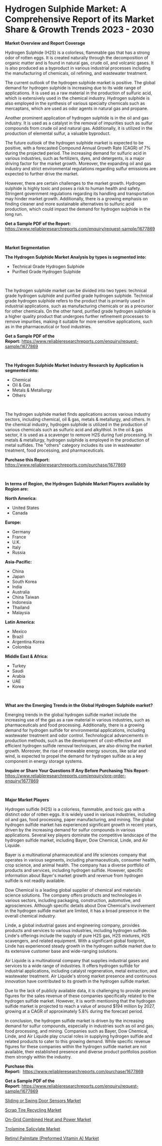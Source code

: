 <p><h1>Hydrogen Sulphide Market: A Comprehensive Report of its Market Share & Growth Trends 2023 - 2030</h1></p><p><strong>Market Overview and Report Coverage</strong></p>
<p><p>Hydrogen Sulphide (H2S) is a colorless, flammable gas that has a strong odor of rotten eggs. It is created naturally through the decomposition of organic matter and is found in natural gas, crude oil, and volcanic gases. It is also produced as a byproduct in various industrial processes including the manufacturing of chemicals, oil refining, and wastewater treatment.</p><p>The current outlook of the hydrogen sulphide market is positive. The global demand for hydrogen sulphide is increasing due to its wide range of applications. It is used as a raw material in the production of sulfuric acid, which is extensively used in the chemical industry. Hydrogen sulphide is also employed in the synthesis of various specialty chemicals such as mercaptans, which are used as odor agents in natural gas and propane.</p><p>Another prominent application of hydrogen sulphide is in the oil and gas industry. It is used as a catalyst in the removal of impurities such as sulfur compounds from crude oil and natural gas. Additionally, it is utilized in the production of elemental sulfur, a valuable byproduct.</p><p>The future outlook of the hydrogen sulphide market is expected to be positive, with a forecasted Compound Annual Growth Rate (CAGR) of 7% during the projected period. The increasing demand for sulfuric acid in various industries, such as fertilizers, dyes, and detergents, is a major driving factor for the market growth. Moreover, the expanding oil and gas industry and strict environmental regulations regarding sulfur emissions are expected to further drive the market.</p><p>However, there are certain challenges to the market growth. Hydrogen sulphide is highly toxic and poses a risk to human health and safety. Stringent government regulations regarding its handling and transportation may hinder market growth. Additionally, there is a growing emphasis on finding cleaner and more sustainable alternatives to sulfuric acid production, which could impact the demand for hydrogen sulphide in the long run.</p></p>
<p><strong>Get a Sample PDF of the Report:</strong> <a href="https://www.reliableresearchreports.com/enquiry/request-sample/1677869">https://www.reliableresearchreports.com/enquiry/request-sample/1677869</a></p>
<p>&nbsp;</p>
<p><strong>Market Segmentation</strong></p>
<p><strong>The Hydrogen Sulphide Market Analysis by types is segmented into:</strong></p>
<p><ul><li>Technical Grade Hydrogen Sulphide</li><li>Purified Grade Hydrogen Sulphide</li></ul></p>
<p>&nbsp;</p>
<p><p>The hydrogen sulphide market can be divided into two types: technical grade hydrogen sulphide and purified grade hydrogen sulphide. Technical grade hydrogen sulphide refers to the product that is primarily used in industrial applications, such as manufacturing chemicals or as a precursor for other chemicals. On the other hand, purified grade hydrogen sulphide is a higher quality product that undergoes further refinement processes to remove impurities, making it suitable for more sensitive applications, such as in the pharmaceutical or food industries.</p></p>
<p><strong>Get a Sample PDF of the Report:</strong>&nbsp;<a href="https://www.reliableresearchreports.com/enquiry/request-sample/1677869">https://www.reliableresearchreports.com/enquiry/request-sample/1677869</a></p>
<p>&nbsp;</p>
<p><strong>The Hydrogen Sulphide Market Industry Research by Application is segmented into:</strong></p>
<p><ul><li>Chemical</li><li>Oil & Gas</li><li>Metals & Metallurgy</li><li>Others</li></ul></p>
<p>&nbsp;</p>
<p><p>The hydrogen sulphide market finds applications across various industry sectors, including chemical, oil & gas, metals & metallurgy, and others. In the chemical industry, hydrogen sulphide is utilized in the production of various chemicals such as sulfuric acid and alkylthiol. In the oil & gas sector, it is used as a scavenger to remove H2S during fuel processing. In metals & metallurgy, hydrogen sulphide is employed in the production of metal sulfides. The "others" category includes its use in wastewater treatment, food processing, and pharmaceuticals.</p></p>
<p><strong>Purchase this Report:</strong>&nbsp; <a href="https://www.reliableresearchreports.com/purchase/1677869">https://www.reliableresearchreports.com/purchase/1677869</a></p>
<p>&nbsp;</p>
<p><strong>In terms of Region, the Hydrogen Sulphide Market Players available by Region are:</strong></p>
<p>
    <p> <strong> North America: </strong>
        <ul>
            <li>United States</li>
            <li>Canada</li>
        </ul>
        </p> 
    <p> <strong> Europe: </strong>
        <ul>
            <li>Germany</li>
            <li>France</li>
            <li>U.K.</li>
            <li>Italy</li>
            <li>Russia</li>
        </ul>
        </p> 
    <p> <strong> Asia-Pacific: </strong>
        <ul>
            <li>China</li>
            <li>Japan</li>
            <li>South Korea</li>
            <li>India</li>
            <li>Australia</li>
            <li>China Taiwan</li>
            <li>Indonesia</li>
            <li>Thailand</li>
            <li>Malaysia</li>
        </ul>
        </p> 
    <p> <strong> Latin America: </strong>
        <ul>
            <li>Mexico</li>
            <li>Brazil</li>
            <li>Argentina Korea</li>
            <li>Colombia</li>
        </ul>
        </p> 
    <p> <strong> Middle East & Africa: </strong>
        <ul>
            <li>Turkey</li>
            <li>Saudi</li>
            <li>Arabia</li>
            <li>UAE</li>
            <li>Korea</li>
        </ul>
    </p>
    </p>
<p>&nbsp;</p>
<p><strong>What are the Emerging Trends in the Global Hydrogen Sulphide market?</strong></p>
<p><p>Emerging trends in the global hydrogen sulfide market include the increasing use of the gas as a raw material in various industries, such as pharmaceuticals and food processing. Additionally, there is a growing demand for hydrogen sulfide for environmental applications, including wastewater treatment and odor control. Technological advancements in production methods, such as the development of cost-effective and efficient hydrogen sulfide removal techniques, are also driving the market growth. Moreover, the rise of renewable energy sources, like solar and wind, is expected to propel the demand for hydrogen sulfide as a key component in energy storage systems.</p></p>
<p><strong>Inquire or Share Your Questions If Any Before Purchasing This Report</strong>- <a href="https://www.reliableresearchreports.com/enquiry/pre-order-enquiry/1677869">https://www.reliableresearchreports.com/enquiry/pre-order-enquiry/1677869</a></p>
<p>&nbsp;</p>
<p><strong>Major Market Players</strong></p>
<p><p>Hydrogen sulfide (H2S) is a colorless, flammable, and toxic gas with a distinct odor of rotten eggs. It is widely used in various industries, including oil and gas, food processing, paper manufacturing, and mining. The global hydrogen sulfide market has experienced significant growth in recent years, driven by the increasing demand for sulfur compounds in various applications. Several key players dominate the competitive landscape of the hydrogen sulfide market, including Bayer, Dow Chemical, Linde, and Air Liquide.</p><p>Bayer is a multinational pharmaceutical and life sciences company that operates in various segments, including pharmaceuticals, consumer health, crop science, and animal health. The company has a diverse portfolio of products and services, including hydrogen sulfide. However, specific information about Bayer's market growth and revenue from hydrogen sulfide is not readily available.</p><p>Dow Chemical is a leading global supplier of chemical and materials science solutions. The company offers products and technologies in various sectors, including packaging, construction, automotive, and agrosciences. Although specific details about Dow Chemical's involvement in the hydrogen sulfide market are limited, it has a broad presence in the overall chemical industry.</p><p>Linde, a global industrial gases and engineering company, provides products and services to various industries, including hydrogen sulfide. Linde's offerings include the supply of pure H2S gas, H2S mixtures, H2S scavengers, and related equipment. With a significant global footprint, Linde has experienced steady growth in the hydrogen sulfide market due to its extensive customer base and wide-ranging solutions.</p><p>Air Liquide is a multinational company that supplies industrial gases and services to a wide range of industries. It offers hydrogen sulfide for industrial applications, including catalyst regeneration, metal extraction, and wastewater treatment. Air Liquide's strong market presence and continuous innovation have contributed to its growth in the hydrogen sulfide market.</p><p>Due to the lack of publicly available data, it is challenging to provide precise figures for the sales revenue of these companies specifically related to the hydrogen sulfide market. However, it is worth mentioning that the hydrogen sulfide market is projected to reach a value of around $194 million by 2027, growing at a CAGR of approximately 5.8% during the forecast period.</p><p>In conclusion, the hydrogen sulfide market is driven by the increasing demand for sulfur compounds, especially in industries such as oil and gas, food processing, and mining. Companies such as Bayer, Dow Chemical, Linde, and Air Liquide play crucial roles in supplying hydrogen sulfide and related products to cater to this growing demand. While specific revenue figures for these companies within the hydrogen sulfide market are not available, their established presence and diverse product portfolios position them strongly within the industry.</p></p>
<p><strong>Purchase this Report:</strong>&nbsp;&nbsp;<a href="https://www.reliableresearchreports.com/purchase/1677869">https://www.reliableresearchreports.com/purchase/1677869</a></p>
<p></p>
<p><strong>Get a Sample PDF of the Report:</strong>&nbsp;<a href="https://www.reliableresearchreports.com/enquiry/request-sample/1677869">https://www.reliableresearchreports.com/enquiry/request-sample/1677869</a></p>
<p><p><a href="https://www.linkedin.com/pulse/sliding-swing-door-sensors-market-research-report-unlocks/">Sliding or Swing Door Sensors Market</a></p><p><a href="https://www.linkedin.com/pulse/scrap-tire-recycling-market-research-report-unlocks-analysis/">Scrap Tire Recycling Market</a></p><p><a href="https://www.linkedin.com/pulse/on-grid-combined-heat-power-market-size-growth-forecast/">On-Grid Combined Heat and Power Market</a></p><p><a href="https://medium.com/@robbleannon/trolamine-salicylate-market-exploring-market-share-market-trends-and-future-growth-4b7047c5579f">Trolamine Salicylate Market</a></p><p><a href="https://medium.com/@russpollich/retinyl-palmitate-preformed-vitamin-a-market-exploring-market-share-market-trends-and-future-3c87c3bd47b9">Retinyl Palmitate (Preformed Vitamin A) Market</a></p></p>